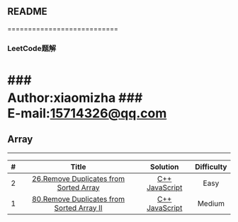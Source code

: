 ## README
===========================
###                          LeetCode题解
###　　　　　　　　　　　　Author:xiaomizha
###　　　　　　　　　   E-mail:15714326@qq.com
===========================

## Array
--------
|#    |        Title      |     Solution    |    Difficulty  |
|:---:|:-----------------:|:---------------:|:--------------:|
|  2  | [26.Remove Duplicates from Sorted Array](https://leetcode.com/problems/remove-duplicates-from-sorted-array/) | [C++]()  [JavaScript]() | Easy   |
|  1  | [80.Remove Duplicates from Sorted Array II](https://leetcode.com/problems/remove-duplicates-from-sorted-array-ii/) | [C++]() [JavaScript]() | Medium |


